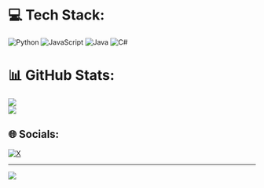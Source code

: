 # 💻 Tech Stack:
![Python](https://img.shields.io/badge/python-3670A0?style=for-the-badge&logo=python&logoColor=ffdd54) ![JavaScript](https://img.shields.io/badge/javascript-%23323330.svg?style=for-the-badge&logo=javascript&logoColor=%23F7DF1E) ![Java](https://img.shields.io/badge/java-%23ED8B00.svg?style=for-the-badge&logo=openjdk&logoColor=white) ![C#](https://img.shields.io/badge/c%23-%23239120.svg?style=for-the-badge&logo=csharp&logoColor=white)
# 📊 GitHub Stats:
![](https://github-readme-streak-stats.herokuapp.com/?user=st4ff-dev&theme=dark&hide_border=false)<br/>
![](https://github-readme-stats.vercel.app/api/top-langs/?username=st4ff-dev&theme=dark&hide_border=false&include_all_commits=true&count_private=false&layout=compact)

## 🌐 Socials:
[![X](https://img.shields.io/badge/X-black.svg?logo=X&logoColor=white)](https://x.com/_st4ff) 

---
[![](https://visitcount.itsvg.in/api?id=st4ff-dev&icon=0&color=3)](https://visitcount.itsvg.in)
<!-- Proudly created with GPRM ( https://gprm.itsvg.in ) -->
